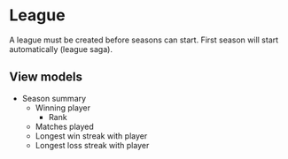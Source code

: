 # League

A league must be created before seasons can start. First season will start automatically (league saga).

## View models

- Season summary
  - Winning player
    - Rank
  - Matches played
  - Longest win streak with player
  - Longest loss streak with player